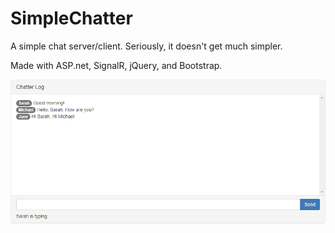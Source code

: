 # SimpleChatter
A simple chat server/client.  Seriously, it doesn't get much simpler.

Made with ASP.net, SignalR, jQuery, and Bootstrap.

![Client Screenshot](screenshot.png)